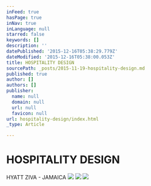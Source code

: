 ```yaml
---
inFeed: true
hasPage: true
inNav: true
inLanguage: null
starred: false
keywords: []
description: ''
datePublished: '2015-12-16T05:38:29.779Z'
dateModified: '2015-12-16T05:38:00.053Z'
title: HOSPITALITY DESIGN
sourcePath: _posts/2015-11-19-hospitality-design.md
published: true
author: []
authors: []
publisher:
  name: null
  domain: null
  url: null
  favicon: null
url: hospitality-design/index.html
_type: Article

---
```

# HOSPITALITY DESIGN

HYATT ZIVA - JAMAICA
![](https://the-grid-user-content.s3-us-west-2.amazonaws.com/717744f9-e0a8-4a1d-b9f8-f01e5322624c.png)
![](https://the-grid-user-content.s3-us-west-2.amazonaws.com/0aa60485-bb97-41ed-95f1-6a509391e85d.png)
![](https://the-grid-user-content.s3-us-west-2.amazonaws.com/b62656f4-2b2b-4f37-b1d5-4e8b02dde0f6.png)

# 

#